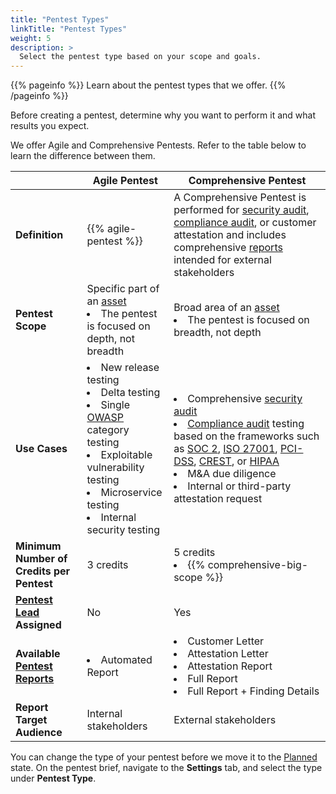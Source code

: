 ```yaml
---
title: "Pentest Types"
linkTitle: "Pentest Types"
weight: 5
description: >
  Select the pentest type based on your scope and goals.
---
```


{{% pageinfo %}}
Learn about the pentest types that we offer.
{{% /pageinfo %}}

Before creating a pentest, determine why you want to perform it and what results you expect.

We offer Agile and Comprehensive Pentests. Refer to the table below to learn the difference between them.

| | Agile Pentest | Comprehensive Pentest |
| --- | --- | --- |
| **Definition** | {{% agile-pentest %}} | A Comprehensive Pentest is performed for [security audit](/getting-started/glossary/#security-audit), [compliance audit](/getting-started/glossary/#compliance-audit), or customer attestation and includes comprehensive [reports](/platform-deep-dive/pentests/reports/) intended for external stakeholders |
| **Pentest Scope** | Specific part of an [asset](/getting-started/glossary/#asset)<br><li>The pentest is focused on depth, not breadth</li> | Broad area of an [asset](/getting-started/glossary/#asset)<br><li>The pentest is focused on breadth, not depth</li> |
| **Use Cases** | <li>New release testing</li><li>Delta testing</li><li>Single [OWASP](https://owasp.org/) category testing</li><li>Exploitable vulnerability testing</li><li>Microservice testing</li><li>Internal security testing</li> | <li>Comprehensive [security audit](/getting-started/glossary/#security-audit)</li><li>[Compliance audit](/getting-started/glossary/#compliance-audit) testing based on the frameworks such as [SOC 2](https://us.aicpa.org/interestareas/frc/assuranceadvisoryservices/aicpasoc2report.html), [ISO 27001](https://www.iso.org/isoiec-27001-information-security.html), [PCI-DSS](https://www.pcisecuritystandards.org/), [CREST](https://www.crest-approved.org/), or [HIPAA](https://www.hhs.gov/hipaa/index.html)</li><li>M&amp;A due diligence</li><li>Internal or third-party attestation request</li> |
| **Minimum Number of Credits per Pentest** | 3 credits | 5 credits<br><li>{{% comprehensive-big-scope %}}</li> |
| **[Pentest Lead](/getting-started/glossary/#pentest-lead) Assigned** | No | Yes |
| **Available [Pentest Reports](/platform-deep-dive/pentests/reports/)** | <li>Automated Report</li> | <li>Customer Letter</li><li>Attestation Letter</li><li>Attestation Report</li><li>Full Report</li><li>Full Report + Finding Details</li> |
| **Report Target Audience** | Internal stakeholders | External stakeholders |

You can change the type of your pentest before we move it to the [Planned](/penteststates/) state. On the pentest brief, navigate to the **Settings** tab, and select the type under **Pentest Type**.

